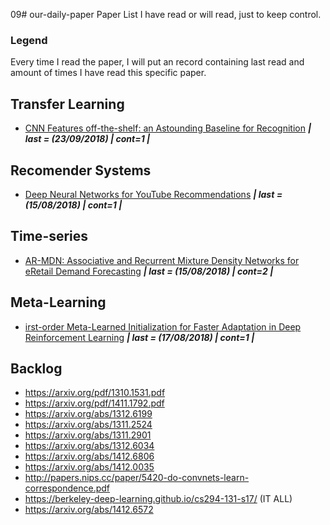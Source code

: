 09# our-daily-paper
Paper List I have read or will read, just to keep control.

### Legend
 Every time I read the paper, I will put an record containing last read and amount of times I have read this specific paper.

 ## Transfer Learning

 * [CNN Features off-the-shelf: an Astounding Baseline for Recognition](https://arxiv.org/pdf/1403.6382.pdf) ***| last = (23/09/2018) | cont=1 |***

## Recomender Systems

* [Deep Neural Networks for YouTube Recommendations](https://static.googleusercontent.com/media/research.google.com/pt-BR//pubs/archive/45530.pdf) ***| last = (15/08/2018) | cont=1 |***

## Time-series

* [AR-MDN: Associative and Recurrent Mixture Density
Networks for eRetail Demand Forecasting](https://arxiv.org/pdf/1803.03800.pdf) ***| last = (15/08/2018) | cont=2 |***

## Meta-Learning

* [irst-order Meta-Learned Initialization for Faster
Adaptation in Deep Reinforcement Learning](https://www.andrew.cmu.edu/user/abhijatb/assets/Deep_RL_project.pdf) ***| last = (17/08/2018) | cont=1 |***

## Backlog


* https://arxiv.org/pdf/1310.1531.pdf
* https://arxiv.org/pdf/1411.1792.pdf
* https://arxiv.org/abs/1312.6199
* https://arxiv.org/abs/1311.2524
* https://arxiv.org/abs/1311.2901
* https://arxiv.org/abs/1312.6034
* https://arxiv.org/abs/1412.6806
* https://arxiv.org/abs/1412.0035
* http://papers.nips.cc/paper/5420-do-convnets-learn-correspondence.pdf
* https://berkeley-deep-learning.github.io/cs294-131-s17/ (IT ALL)
* https://arxiv.org/abs/1412.6572
